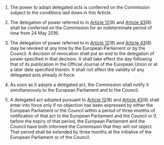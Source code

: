 1. The power to adopt delegated acts is conferred on the Commission subject to the conditions laid down in this Article.

2. The delegation of power referred to in [Article 12](/gdpr/articles/12-transparent-communication/)(8) and [Article 43](/gdpr/articles/43-certification-bodies/)(8) shall be conferred on the Commission for an indeterminate period of time from 24 May 2016.

3. The delegation of power referred to in [Article 12](/gdpr/articles/12-transparent-communication/)(8) and [Article 43](/gdpr/articles/43-certification-bodies/)(8) may be revoked at any time by the European Parliament or by the Council. A decision of revocation shall put an end to the delegation of power specified in that decision. It shall take effect the day following that of its publication in the Official Journal of the European Union or at a later date specified therein. It shall not affect the validity of any delegated acts already in force.

4. As soon as it adopts a delegated act, the Commission shall notify it simultaneously to the European Parliament and to the Council.

5. A delegated act adopted pursuant to [Article 12](/gdpr/articles/12-transparent-communication/)(8) and [Article 43](/gdpr/articles/43-certification-bodies/)(8) shall enter into force only if no objection has been expressed by either the European Parliament or the Council within a period of three months of notification of that act to the European Parliament and the Council or if, before the expiry of that period, the European Parliament and the Council have both informed the Commission that they will not object. That period shall be extended by three months at the initiative of the European Parliament or of the Council.

